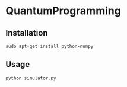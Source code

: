 # QuantumProgramming

## Installation

    sudo apt-get install python-numpy


## Usage

    python simulator.py
